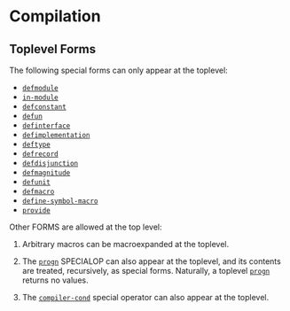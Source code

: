 # Compilation

## Toplevel Forms

The following special forms can only appear at the toplevel:

- [`defmodule`](#op:defmodule)
- [`in-module`](#op:in-module)
- [`defconstant`](#op:defconstant)
- [`defun`](#op:defun)
- [`definterface`](#op:definterface)
- [`defimplementation`](#op:defimplementation)
- [`deftype`](#op:deftype)
- [`defrecord`](#op:defrecord)
- [`defdisjunction`](#op:defdisjunction)
- [`defmagnitude`](#op:defmagnitude)
- [`defunit`](#op:defunit)
- [`defmacro`](#op:defmacro)
- [`define-symbol-macro`](#op:define-symbol-macro)
- [`provide`](#op:provide)

Other FORMS are allowed at the top level:

1. Arbitrary macros can be macroexpanded at the toplevel.

2. The [`progn`](#op:progn) SPECIALOP can also appear at the toplevel, and its
   contents are treated, recursively, as special forms. Naturally, a
   toplevel [`progn`](#op:progn) returns no values.

3. The [`compiler-cond`](#op:compiler-cond) special operator can also appear at
   the toplevel.
